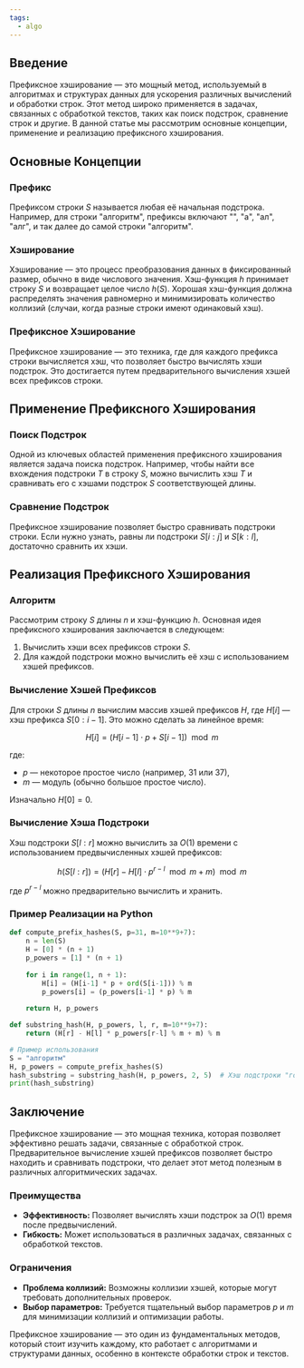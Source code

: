 ```yaml
---
tags:
  - algo
---
```


## Введение

Префиксное хэширование — это мощный метод, используемый в алгоритмах и структурах данных для ускорения различных вычислений и обработки строк. Этот метод широко применяется в задачах, связанных с обработкой текстов, таких как поиск подстрок, сравнение строк и другие. В данной статье мы рассмотрим основные концепции, применение и реализацию префиксного хэширования.

## Основные Концепции

### Префикс

Префиксом строки $S$ называется любая её начальная подстрока. Например, для строки "алгоритм", префиксы включают "", "а", "ал", "алг", и так далее до самой строки "алгоритм".

### Хэширование

Хэширование — это процесс преобразования данных в фиксированный размер, обычно в виде числового значения. Хэш-функция $h$ принимает строку $S$ и возвращает целое число $h(S)$. Хорошая хэш-функция должна распределять значения равномерно и минимизировать количество коллизий (случаи, когда разные строки имеют одинаковый хэш).

### Префиксное Хэширование

Префиксное хэширование — это техника, где для каждого префикса строки вычисляется хэш, что позволяет быстро вычислять хэши подстрок. Это достигается путем предварительного вычисления хэшей всех префиксов строки.

## Применение Префиксного Хэширования

### Поиск Подстрок

Одной из ключевых областей применения префиксного хэширования является задача поиска подстрок. Например, чтобы найти все вхождения подстроки $T$ в строку $S$, можно вычислить хэш $T$ и сравнивать его с хэшами подстрок $S$ соответствующей длины.

### Сравнение Подстрок

Префиксное хэширование позволяет быстро сравнивать подстроки строки. Если нужно узнать, равны ли подстроки $S[i:j]$ и $S[k:l]$, достаточно сравнить их хэши.

## Реализация Префиксного Хэширования

### Алгоритм

Рассмотрим строку $S$ длины $n$ и хэш-функцию $h$. Основная идея префиксного хэширования заключается в следующем:

1. Вычислить хэши всех префиксов строки $S$.
2. Для каждой подстроки можно вычислить её хэш с использованием хэшей префиксов.

### Вычисление Хэшей Префиксов

Для строки $S$ длины $n$ вычислим массив хэшей префиксов $H$, где $H[i]$ — хэш префикса $S[0:i-1]$. Это можно сделать за линейное время:

$$
H[i] = (H[i-1] \cdot p + S[i-1]) \mod m
$$

где:
- $p$ — некоторое простое число (например, 31 или 37),
- $m$ — модуль (обычно большое простое число).

Изначально $H[0] = 0$.

### Вычисление Хэша Подстроки

Хэш подстроки $S[l:r]$ можно вычислить за $O(1)$ времени с использованием предвычисленных хэшей префиксов:

$$
h(S[l:r]) = (H[r] - H[l] \cdot p^{r-l} \mod m + m) \mod m
$$

где $p^{r-l}$ можно предварительно вычислить и хранить.

### Пример Реализации на Python

```python
def compute_prefix_hashes(S, p=31, m=10**9+7):
    n = len(S)
    H = [0] * (n + 1)
    p_powers = [1] * (n + 1)
    
    for i in range(1, n + 1):
        H[i] = (H[i-1] * p + ord(S[i-1])) % m
        p_powers[i] = (p_powers[i-1] * p) % m
        
    return H, p_powers

def substring_hash(H, p_powers, l, r, m=10**9+7):
    return (H[r] - H[l] * p_powers[r-l] % m + m) % m

# Пример использования
S = "алгоритм"
H, p_powers = compute_prefix_hashes(S)
hash_substring = substring_hash(H, p_powers, 2, 5)  # Хэш подстроки "гор"
print(hash_substring)
```

## Заключение

Префиксное хэширование — это мощная техника, которая позволяет эффективно решать задачи, связанные с обработкой строк. Предварительное вычисление хэшей префиксов позволяет быстро находить и сравнивать подстроки, что делает этот метод полезным в различных алгоритмических задачах.

### Преимущества

- **Эффективность:** Позволяет вычислять хэши подстрок за $O(1)$ время после предвычислений.
- **Гибкость:** Может использоваться в различных задачах, связанных с обработкой текстов.

### Ограничения

- **Проблема коллизий:** Возможны коллизии хэшей, которые могут требовать дополнительных проверок.
- **Выбор параметров:** Требуется тщательный выбор параметров $p$ и $m$ для минимизации коллизий и оптимизации работы.

Префиксное хэширование — это один из фундаментальных методов, который стоит изучить каждому, кто работает с алгоритмами и структурами данных, особенно в контексте обработки строк и текстов.